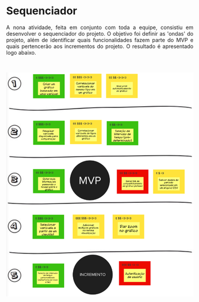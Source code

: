 # Sequenciador

<p align="justify">A nona atividade, feita em conjunto com toda a equipe, consistiu em desenvolver o sequenciador do projeto. O objetivo foi definir as 'ondas' do projeto, além de identificar quais funcionalidades fazem parte do MVP e quais pertencerão aos incrementos do projeto. O resultado é apresentado logo abaixo.</p>

<br>

![Sequenciador](./sequenciador.png)